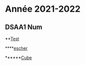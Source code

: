 # Année 2021-2022

## DSAA1 Num
 
**[Test](https://zuomarage.github.io/zuomarage_paysages/caca.html)   

****[escher](https://zuomarage.github.io/zuomarage_paysages/eschejulie.html)  

******[Cube](https://zuomarage.github.io/zuomarage_paysages/cube.html) 

